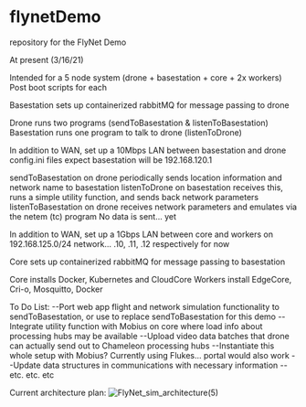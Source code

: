 
# flynetDemo
repository for the FlyNet Demo

At present (3/16/21)

Intended for a 5 node system (drone + basestation + core + 2x workers)
Post boot scripts for each 

Basestation sets up containerized rabbitMQ for message passing to drone

Drone runs two programs (sendToBasestation & listenToBasestation)
Basestation runs one program to talk to drone (listenToDrone)

In addition to WAN, set up a 10Mbps LAN between basestation and drone
config.ini files expect basestation will be 192.168.120.1

sendToBasestation on drone periodically sends location information and network name to basestation
listenToDrone on basestation receives this, runs a simple utility function, and sends back network parameters
listenToBasestation on drone receives network parameters and emulates via the netem (tc) program
No data is sent... yet

In addition to WAN, set	up a 1Gbps LAN between core and	workers	on 192.168.125.0/24 network... .10, .11, .12 respectively for now

Core sets up containerized rabbitMQ for message	passing	to basestation

Core installs Docker, Kubernetes and CloudCore
Workers install EdgeCore, Cri-o, Mosquitto, Docker

To Do List:
--Port web app flight and network simulation functionality to sendToBasestation, or use to replace sendToBasestation for this demo
--Integrate utility function with Mobius on core where load info about processing hubs may be available
--Upload video data batches that drone can actually send out to Chameleon processing hubs
--Instantiate this whole setup with Mobius?  Currently using Flukes... portal would also work
--Update data structures in communications with necessary information
--etc. etc. etc

Current architecture plan:
![FlyNet_sim_architecture(5)](https://user-images.githubusercontent.com/30157582/110546554-a13a5280-80fc-11eb-8abc-c3d5748df624.png)
